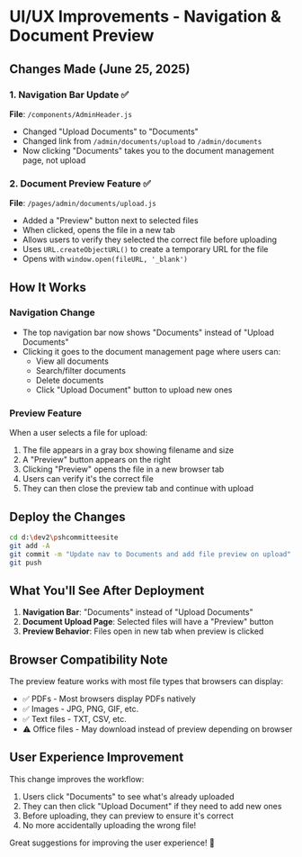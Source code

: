 # UI/UX Improvements - Navigation & Document Preview

## Changes Made (June 25, 2025)

### 1. Navigation Bar Update ✅
**File**: `/components/AdminHeader.js`
- Changed "Upload Documents" to "Documents"
- Changed link from `/admin/documents/upload` to `/admin/documents`
- Now clicking "Documents" takes you to the document management page, not upload

### 2. Document Preview Feature ✅
**File**: `/pages/admin/documents/upload.js`
- Added a "Preview" button next to selected files
- When clicked, opens the file in a new tab
- Allows users to verify they selected the correct file before uploading
- Uses `URL.createObjectURL()` to create a temporary URL for the file
- Opens with `window.open(fileURL, '_blank')`

## How It Works

### Navigation Change
- The top navigation bar now shows "Documents" instead of "Upload Documents"
- Clicking it goes to the document management page where users can:
  - View all documents
  - Search/filter documents
  - Delete documents
  - Click "Upload Document" button to upload new ones

### Preview Feature
When a user selects a file for upload:
1. The file appears in a gray box showing filename and size
2. A "Preview" button appears on the right
3. Clicking "Preview" opens the file in a new browser tab
4. Users can verify it's the correct file
5. They can then close the preview tab and continue with upload

## Deploy the Changes

```bash
cd d:\dev2\pshcommitteesite
git add -A
git commit -m "Update nav to Documents and add file preview on upload"
git push
```

## What You'll See After Deployment

1. **Navigation Bar**: "Documents" instead of "Upload Documents"
2. **Document Upload Page**: Selected files will have a "Preview" button
3. **Preview Behavior**: Files open in new tab when preview is clicked

## Browser Compatibility Note

The preview feature works with most file types that browsers can display:
- ✅ PDFs - Most browsers display PDFs natively
- ✅ Images - JPG, PNG, GIF, etc.
- ✅ Text files - TXT, CSV, etc.
- ⚠️ Office files - May download instead of preview depending on browser

## User Experience Improvement

This change improves the workflow:
1. Users click "Documents" to see what's already uploaded
2. They can then click "Upload Document" if they need to add new ones
3. Before uploading, they can preview to ensure it's correct
4. No more accidentally uploading the wrong file!

Great suggestions for improving the user experience! 🎯